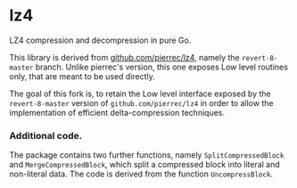 # lz4
LZ4 compression and decompression in pure Go.

This library is derived from [github.com/pierrec/lz4](https://github.com/pierrec/lz4/tree/revert-8-master), namely the `revert-8-master` branch.
Unlike pierrec's version, this one exposes Low level routines only, that are meant to be used directly.

The goal of this fork is, to retain the Low level interface exposed by the `revert-8-master` version of `github.com/pierrec/lz4` in order to
allow the implementation of efficient delta-compression techniques.

### Additional code.

The package contains two further functions, namely `SplitCompressedBlock` and `MergeCompressedBlock`,
which split a compressed block into literal and non-literal data. The code is derived from the
function `UncompressBlock`.

